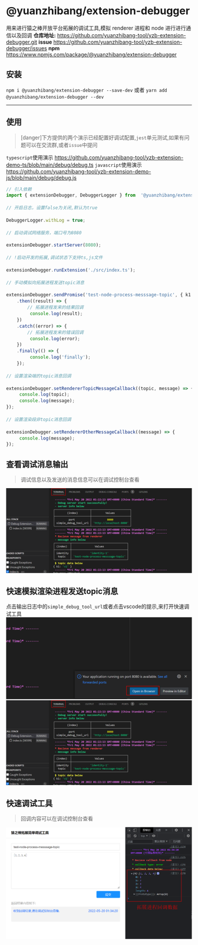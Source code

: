 # @yuanzhibang/extension-debugger

用来进行猿之棒开放平台拓展的调试工具,模拟 renderer 进程和 node 进行进行通信以及回调
**仓库地址:** 
https://github.com/yuanzhibang-tool/yzb-extension-debugger.git
**issue**
https://github.com/yuanzhibang-tool/yzb-extension-debugger/issues
**npm**
https://www.npmjs.com/package/@yuanzhibang/extension-debugger

## 安装
`npm i @yuanzhibang/extension-debugger --save-dev`
或者
`yarn add @yuanzhibang/extension-debugger --dev`

***

## 使用
>[danger]下方提供的两个演示已经配置好调试配置,`jest`单元测试,如果有问题可以在交流群,或者`issue`中提问

`typescript`使用演示 https://github.com/yuanzhibang-tool/yzb-extension-demo-ts/blob/main/debug/debug.ts
`javascript`使用演示 https://github.com/yuanzhibang-tool/yzb-extension-demo-js/blob/main/debug/debug.js
```typescript
// 引入依赖
import { extensionDebugger, DebuggerLogger } from  '@yuanzhibang/extension-debugger';

// 开启日志，设置false为关闭,默认为true

DebuggerLogger.withLog = true;

// 启动调试网络服务，端口号为8080

extensionDebugger.startServer(8080);

// !启动开发的拓展,调试状态下支持ts,js文件

extensionDebugger.runExtension('./src/index.ts');

// 手动模拟向拓展进程发送topic消息

extensionDebugger.sendPromise('test-node-process-messsage-topic', { k1:  'v1' })
    .then((result) => {
        // 拓展进程发来的结果回调
         console.log(result);
    })
    .catch((error) => {
        // 拓展进程发来的错误回调
         console.log(error);
    })
    .finally(() => {
         console.log('finally');
    });

// 设置渲染端的topic消息回调

extensionDebugger.setRendererTopicMessageCallback((topic, message) => {
     console.log(topic);
     console.log(message);
});

// 设置渲染段非topic消息回调

extensionDebugger.setRendererOtherMessageCallback((message) => {
     console.log(message);
});
```
## 查看调试消息输出
>调试信息以及发送的消息信息可以在调试控制台查看

![](images/2E4AE63D-5B39-4ccc-839A-3B32100FA966.png)

## 快速模拟渲染进程发送topic消息
点击输出日志中的`simple_debug_tool_url`或者点击vscode的提示,来打开快速调试工具
![](images/449D0F12-B963-4b2b-A602-5F8D56A57861.png)
![](images/2E4AE63D-5B39-4ccc-839A-3B32100FA966.png)

## 快速调试工具
>回调内容可以在调试控制台查看

![](images/F479A123-DAF3-48e0-8A23-D1A5ECB26D3F.png)

